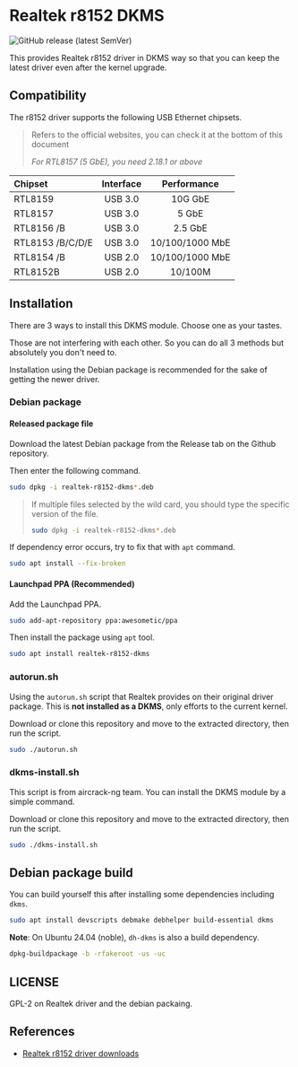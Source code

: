 # Realtek r8152 DKMS

![GitHub release (latest SemVer)](https://img.shields.io/github/v/release/wenzhuoz/realtek-r8152-dkms?sort=semver&style=for-the-badge)

This provides Realtek r8152 driver in DKMS way so that you can keep the latest driver even after the kernel upgrade.

## Compatibility

The r8152 driver supports the following USB Ethernet chipsets.

> Refers to the official websites, you can check it at the bottom of this document
>
> *For RTL8157 (5 GbE), you need 2.18.1 or above*

Chipset          | Interface   | Performance
:----------------|:-----------:|:----------------:
RTL8159          | USB 3.0     | 10G GbE
RTL8157          | USB 3.0     | 5 GbE
RTL8156 /B       | USB 3.0     | 2.5 GbE
RTL8153 /B/C/D/E | USB 3.0     | 10/100/1000 MbE
RTL8154 /B       | USB 2.0     | 10/100/1000 MbE
RTL8152B         | USB 2.0     | 10/100M

## Installation

There are 3 ways to install this DKMS module. Choose one as your tastes.

Those are not interfering with each other. So you can do all 3 methods but absolutely you don't need to.

Installation using the Debian package is recommended for the sake of getting the newer driver.

### Debian package

#### Released package file

Download the latest Debian package from the Release tab on the Github repository.

Then enter the following command.

```bash
sudo dpkg -i realtek-r8152-dkms*.deb
```

> If multiple files selected by the wild card, you should type the specific version of the file.
>
> ```bash
> sudo dpkg -i realtek-r8152-dkms*.deb
> ```

If dependency error occurs, try to fix that with `apt` command.

```bash
sudo apt install --fix-broken
```

#### Launchpad PPA (Recommended)

Add the Launchpad PPA.

```bash
sudo add-apt-repository ppa:awesometic/ppa
```

Then install the package using `apt` tool.

```bash
sudo apt install realtek-r8152-dkms
```

### autorun.sh

Using the `autorun.sh` script that Realtek provides on their original driver package. This is **not installed as a DKMS**, only efforts to the current kernel.

Download or clone this repository and move to the extracted directory, then run the script.

```bash
sudo ./autorun.sh
```

### dkms-install.sh

This script is from aircrack-ng team. You can install the DKMS module by a simple command.

Download or clone this repository and move to the extracted directory, then run the script.

```bash
sudo ./dkms-install.sh
```

## Debian package build

You can build yourself this after installing some dependencies including `dkms`.

```bash
sudo apt install devscripts debmake debhelper build-essential dkms
```

**Note**: On Ubuntu 24.04 (noble), `dh-dkms` is also a build dependency.

```bash
dpkg-buildpackage -b -rfakeroot -us -uc
```

## LICENSE

GPL-2 on Realtek driver and the debian packaing.

## References

- [Realtek r8152 driver downloads](https://www.realtek.com/Download/List?cate_id=585)
